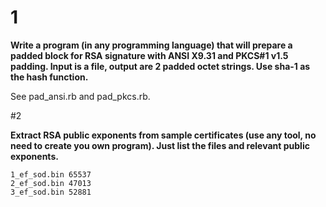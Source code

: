 # 1

**Write a program (in any programming language) that will prepare a padded block for RSA signature with ANSI X9.31 and PKCS#1 v1.5 padding. Input is a file, output are 2 padded octet strings. Use sha-1 as the hash function.**

See pad_ansi.rb and pad_pkcs.rb.


#2

**Extract RSA public exponents from sample certificates (use any tool, no need to create you own program). Just list the files and relevant public exponents.**

    1_ef_sod.bin 65537
    2_ef_sod.bin 47013
    3_ef_sod.bin 52881
    